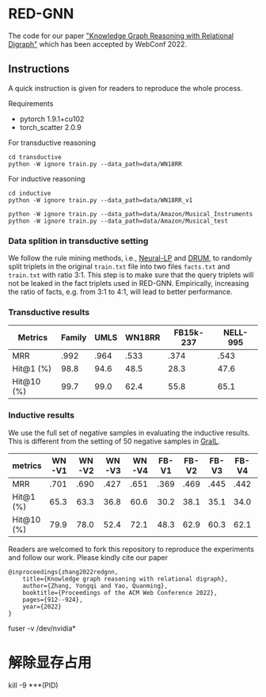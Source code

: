 # RED-GNN
The code for our paper ["Knowledge Graph Reasoning with Relational Digraph"](https://arxiv.org/pdf/2108.06040.pdf) which has been accepted by WebConf 2022.



## Instructions

A quick instruction is given for readers to reproduce the whole process.



Requirements 

- pytorch  1.9.1+cu102
- torch_scatter 2.0.9



For transductive reasoning

    cd transductive
    python -W ignore train.py --data_path=data/WN18RR



For inductive reasoning

    cd inductive
    python -W ignore train.py --data_path=data/WN18RR_v1
    
    python -W ignore train.py --data_path=data/Amazon/Musical_Instruments
    python -W ignore train.py --data_path=data/Amazon/Musical_test



### Data splition in transductive setting

We follow the rule mining methods, i.e., [Neural-LP](https://github.com/fanyangxyz/Neural-LP) and [DRUM](https://github.com/alisadeghian/DRUM), to randomly split triplets in the original `train.txt` file into two files `facts.txt` and `train.txt` with ratio 3:1. This step is to make sure that the query triplets will not be leaked in the fact triplets used in RED-GNN. Empirically, increasing the ratio of facts, e.g. from 3:1 to 4:1, will lead to better performance.




### Transductive results

| Metrics    | Family | UMLS | WN18RR | FB15k-237 | NELL-995 |
| ---------- | ------ | ---- | ------ | --------- | -------- |
| MRR        | .992   | .964 | .533   | .374      | .543     |
| Hit@1 (%)  | 98.8   | 94.6 | 48.5   | 28.3      | 47.6     |
| Hit@10 (%) | 99.7   | 99.0 | 62.4   | 55.8      | 65.1     |


### Inductive results

We use the full set of negative samples in evaluating the inductive results. This is different from the setting of 50 negative samples in [GraIL](https://arxiv.org/pdf/1911.06962.pdf).

| metrics    | WN-V1 | WN-V2 | WN-V3 | WN-V4 | FB-V1 | FB-V2 | FB-V3 | FB-V4 | NL-V1 | NL-V2 | NL-V3 | NL-V4 |
| ---------- | ----- | ----- | ----- | ----- | ----- | ----- | ----- | ----- | ----- | ----- | ----- | ----- |
| MRR        | .701  | .690  | .427  | .651  | .369  | .469  | .445  | .442  | .637  | .419  | .436  | .363  |
| Hit@1 (%)  | 65.3  | 63.3  | 36.8  | 60.6  | 30.2  | 38.1  | 35.1  | 34.0  | 52.5  | 31.9  | 34.5  | 25.9  |
| Hit@10 (%) | 79.9  | 78.0  | 52.4  | 72.1  | 48.3  | 62.9  | 60.3  | 62.1  | 86.6  | 60.1  | 59.4  | 55.6  |



Readers are welcomed to fork this repository to reproduce the experiments and follow our work. Please kindly cite our paper

    @inproceedings{zhang2022redgnn,
        title={Knowledge graph reasoning with relational digraph},
        author={Zhang, Yongqi and Yao, Quanming},
        booktitle={Proceedings of the ACM Web Conference 2022},
        pages={912--924},
        year={2022}
    }


fuser -v /dev/nvidia*

# 解除显存占用
kill -9 ***(PID) 